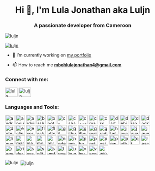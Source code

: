 <h1 align="center">
    Hi 👋, I'm Lula Jonathan aka Luljn
</h1>
<h3 align="center">
    A passionate developer from Cameroon
</h3>

<p align="left"> 
    <img src="https://komarev.com/ghpvc/?username=luljn&label=Profile%20views&color=0e75b6&style=flat" alt="luljn" /> 
</p>

<p align="left"> 
    <a href="https://github.com/ryo-ma/github-profile-trophy"><img src="https://github-profile-trophy.vercel.app/?username=luljn" alt="luljn" /></a> 
</p>

- 🔭 I’m currently working on <a href="https://github.com/luljn/Portfolio-Luljn-2.0" target="_blank" rel="noreferrer">my portfolio</a>

- 📫 How to reach me **mbohlulajonathan4@gmail.com**

<h3 align="left">Connect with me:</h3>
<p align="left">
    <a href="https://www.linkedin.com/in/lula-jonathan-mbeck-mboh-bb5312252" target="_blank"><img align="center" src="https://raw.githubusercontent.com/rahuldkjain/github-profile-readme-generator/master/src/images/icons/Social/linked-in-alt.svg" alt="lula jonathan mbeck mboh" height="30" width="40" /></a>
    <a href="https://stackoverflow.com/users/23223945/luljn?tab=profile" target="_blank"><img align="center" src="https://raw.githubusercontent.com/rahuldkjain/github-profile-readme-generator/master/src/images/icons/Social/stack-overflow.svg" alt="luljn" height="30" width="40" /></a>
</p>

<h3 align="left">Languages and Tools:</h3>
<p>
    <a href="https://developer.android.com" target="_blank" rel="noreferrer"><img src="https://skillicons.dev/icons?i=androidstudio" width="30" height="30" alt="android"/></a>
    <a href="https://angular.io" target="_blank" rel="noreferrer"><img src="https://skillicons.dev/icons?i=angular" width="30" height="30" alt="angular"/></a>
    <a href="https://www.arduino.cc" target="_blank" rel="noreferrer"><img src="https://skillicons.dev/icons?i=arduino" width="30" height="30" alt="arduino"/></a>
    <a href="https://www.gnu.org/software/bash" target="_blank" rel="noreferrer"><img src="https://skillicons.dev/icons?i=bash" width="30" height="30" alt="bash"/></a>
    <a href="https://getbootstrap.com" target="_blank" rel="noreferrer"><img src="https://skillicons.dev/icons?i=bootstrap" width="30" height="30" alt="bootstrap"/></a>
    <a href="https://www.cprogramming.com" target="_blank" rel="noreferrer"><img src="https://skillicons.dev/icons?i=c" width="30" height="30" alt="c-programming-language"/></a>
    <a href="https://www.w3schools.com/cs" target="_blank" rel="noreferrer"><img src="https://skillicons.dev/icons?i=cs" width="30" height="30" alt="csharp-programming-language"/></a>
    <a href="https://www.cprogramming.com/" target="_blank" rel="noreferrer"><img src="https://skillicons.dev/icons?i=cpp" width="30" height="30" alt="c++-programming-language"/></a>
    <a href="https://cmake.org" target="_blank" rel="noreferrer"><img src="https://skillicons.dev/icons?i=cmake" width="30" height="30" alt="cmake"/></a>
    <a href="https://www.w3schools.com/css" target="_blank" rel="noreferrer"><img src="https://skillicons.dev/icons?i=css" width="30" height="30" alt="css"/></a>
    <a href="https://dart.dev" target="_blank" rel="noreferrer"><img src="https://skillicons.dev/icons?i=dart" width="30" height="30" alt="dart"/></a>
    <a href="https://www.debian.org/index.fr.html" target="_blank" rel="noreferrer"><img src="https://skillicons.dev/icons?i=debian" width="30" height="30" alt="debian"/></a>
    <a href="https://www.djangoproject.com" target="_blank" rel="noreferrer"><img src="https://skillicons.dev/icons?i=django" width="30" height="30" alt="django"/></a>
    <a href="https://www.docker.com" target="_blank" rel="noreferrer"><img src="https://skillicons.dev/icons?i=docker" width="30" height="30" alt="docker"/></a>
    <a href="https://dotnet.microsoft.com" target="_blank" rel="noreferrer"><img src="https://skillicons.dev/icons?i=dotnet" width="30" height="30" alt="dotnet"/></a>
    <a href="https://eclipseide.org" target="_blank" rel="noreferrer"><img src="https://skillicons.dev/icons?i=eclipse" width="30" height="30" alt="eclipse"/></a>
    <a href="https://expressjs.com" target="_blank" rel="noreferrer"><img src="https://skillicons.dev/icons?i=express" width="30" height="30" alt="express"/></a>
    <a href="https://flask.palletsprojects.com" target="_blank" rel="noreferrer"><img src="https://skillicons.dev/icons?i=flask" width="30" height="30" alt="flask"/></a>
    <a href="https://flutter.dev" target="_blank" rel="noreferrer"><img src="https://skillicons.dev/icons?i=flutter" width="30" height="30" alt="flutter"/></a>
    <a href="https://git-scm.com" target="_blank" rel="noreferrer"><img src="https://skillicons.dev/icons?i=git" width="30" height="30" alt="git"/></a>
    <a href="https://github.com" target="_blank" rel="noreferrer"><img src="https://skillicons.dev/icons?i=github" width="30" height="30" alt="github"/></a>
    <a href="https://github.com/features/actions" target="_blank" rel="noreferrer"><img src="https://skillicons.dev/icons?i=githubactions" width="30" height="30" alt="githubactions"/></a>
    <a href="https://gmail.com" target="_blank" rel="noreferrer"><img src="https://skillicons.dev/icons?i=gmail" width="30" height="30" alt="gmail"/></a>
    <a href="https://gradle.org" target="_blank" rel="noreferrer"><img src="https://skillicons.dev/icons?i=gradle" width="30" height="30" alt="gradle"/></a>
    <a href="https://www.w3.org/html" target="_blank" rel="noreferrer"><img src="https://skillicons.dev/icons?i=html" width="30" height="30" alt="html"/></a>
    <a href="https://www.java.com" target="_blank" rel="noreferrer"><img src="https://skillicons.dev/icons?i=java" width="30" height="30" alt="java"/></a>
    <a href="https://developer.mozilla.org/en-US/docs/Web/JavaScript" target="_blank" rel="noreferrer"><img src="https://skillicons.dev/icons?i=js" width="30" height="30" alt="javascript"/></a>
    <a href="https://jquery.com" target="_blank" rel="noreferrer"><img src="https://skillicons.dev/icons?i=jquery" width="30" height="30" alt="jquery"/></a>
    <a href="https://www.linux.org" target="_blank" rel="noreferrer"><img src="https://skillicons.dev/icons?i=linux" width="30" height="30" alt="linux"/></a>
    <a href="https://www.markdownguide.org" target="_blank" rel="noreferrer"><img src="https://skillicons.dev/icons?i=md" width="30" height="30" alt="markdown"/></a>
    <a href="https://maven.apache.org" target="_blank" rel="noreferrer"><img src="https://skillicons.dev/icons?i=maven" width="30" height="30" alt="maven"/></a>
    <a href="https://www.mongodb.com" target="_blank" rel="noreferrer"><img src="https://skillicons.dev/icons?i=mongodb" width="30" height="30" alt="mongodb"/></a>
    <a href="https://www.mysql.com" target="_blank" rel="noreferrer"><img src="https://skillicons.dev/icons?i=mysql" width="30" height="30" alt="mysql"/></a>
    <a href="https://nodejs.org" target="_blank" rel="noreferrer"><img src="https://skillicons.dev/icons?i=nodejs" width="30" height="30" alt="nodejs"/></a>
    <a href="https://www.npmjs.com" target="_blank" rel="noreferrer"><img src="https://skillicons.dev/icons?i=npm" width="30" height="30" alt="npm"/></a>
    <a href="https://www.php.net" target="_blank" rel="noreferrer"><img src="https://skillicons.dev/icons?i=php" width="30" height="30" alt="php"/></a>
    <a href="https://www.postgresql.org" target="_blank" rel="noreferrer"><img src="https://skillicons.dev/icons?i=postgres" width="30" height="30" alt="postgresql"/></a>
    <a href="https://postman.com" target="_blank" rel="noreferrer"><img src="https://skillicons.dev/icons?i=postman" width="30" height="30" alt="postman"/></a>
    <a href="https://learn.microsoft.com/fr-fr/powershell/scripting/overview?view=powershell-7.5" target="_blank" rel="noreferrer"><img src="https://skillicons.dev/icons?i=powershell" width="30" height="30" alt="powershell"/></a>
    <a href="https://www.python.org" target="_blank" rel="noreferrer"><img src="https://skillicons.dev/icons?i=py" width="30" height="30" alt="python"/></a>
    <a href="https://www.qt.io/" target="_blank" rel="noreferrer"><img src="https://skillicons.dev/icons?i=qt" width="30" height="30" alt="qt"/></a>
    <a href="https://reactjs.org" target="_blank" rel="noreferrer"><img src="https://skillicons.dev/icons?i=react" width="30" height="30" alt="react"/></a>
    <a href="https://regex101.com" target="_blank" rel="noreferrer"><img src="https://skillicons.dev/icons?i=regex" width="30" height="30" alt="regex"/></a>
    <a href="https://www.jetbrains.com/fr-fr/rider" target="_blank" rel="noreferrer"><img src="https://skillicons.dev/icons?i=rider" width="30" height="30" alt="rider"/></a>
    <a href="https://sass-lang.com" target="_blank" rel="noreferrer"><img src="https://skillicons.dev/icons?i=sass" width="30" height="30" alt="sass"/></a>
    <a href="https://www.sqlite.org" target="_blank" rel="noreferrer"><img src="https://skillicons.dev/icons?i=sqlite" width="30" height="30" alt="sqlite"/></a>
    <a href="https://symfony.com" target="_blank" rel="noreferrer"><img src="https://skillicons.dev/icons?i=symfony" width="30" height="30" alt="symfony"/></a>
    <a href="https://www.typescriptlang.org" target="_blank" rel="noreferrer"><img src="https://skillicons.dev/icons?i=ts" width="30" height="30" alt="typescript"/></a>
    <a href="https://ubuntu.com" target="_blank" rel="noreferrer"><img src="https://skillicons.dev/icons?i=ubuntu" width="30" height="30" alt="ubuntu"/></a>
    <a href="https://visualstudio.microsoft.com/fr" target="_blank" rel="noreferrer"><img src="https://skillicons.dev/icons?i=visualstudio" width="30" height="30" alt="visualstudio"/></a>
    <a href="https://code.visualstudio.com" target="_blank" rel="noreferrer"><img src="https://skillicons.dev/icons?i=vscode" width="30" height="30" alt="vscode"/></a>
    <a href="https://www.microsoft.com/fr-fr/windows" target="_blank" rel="noreferrer"><img src="https://skillicons.dev/icons?i=windows" width="30" height="30" alt="windows"/></a>
</p>

<p>
    <img align="left" src="https://githuhttps://www.microsoft.com/fr-fr/windowsb-readme-stats.vercel.app/api/top-langs?username=luljn&show_icons=true&locale=en&layout=compact" alt="luljn" />
</p>

<p>&nbsp;<img align="center" src="https://github-readme-stats.vercel.app/api?username=luljn&show_icons=true&locale=en" alt="luljn" /></p>